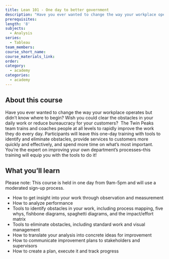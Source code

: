 ```yaml
---
title: Lean 101 - One day to better government
description: "Have you ever wanted to change the way your workplace operates but didn’t know where to begin? Wish you could clear the obstacles in your daily work or reduce bureaucracy for your customers? \_The Twin Peaks team trains and coaches people at all levels to rapidly improve the work they do every day."
prerequisites:
length: '8'
subjects:
  - Analysis
series:
  - Tableau
team_members:
course_short_name:
course_materials_link:
order:
category:
  - academy
categories:
  - academy
---
```



## About this course

Have you ever wanted to change the way your workplace operates but didn’t know where to begin? Wish you could clear the obstacles in your daily work or reduce bureaucracy for your customers? &nbsp;The Twin Peaks team trains and coaches people at all levels to rapidly improve the work they do every day. Participants will leave this one-day training with tools to identify and eliminate obstacles, provide services to customers more quickly and effectively, and spend more time on what’s most important. You’re the expert on improving your own department’s processes–this training will equip you with the tools to do it!

## What you’ll learn

Please note: This course is held in one day from 9am-5pm and will use a moderated sign-up process.

* How to get insight into your work through observation and measurement
* How to analyze performance
* Tools to identify obstacles in your work, including process mapping, five whys, fishbone diagrams, spaghetti diagrams, and the impact/effort matrix
* Tools to eliminate obstacles, including standard work and visual management
* How to translate your analysis into concrete ideas for improvement
* How to communicate improvement plans to stakeholders and supervisors
* How to create a plan, execute it and track progress